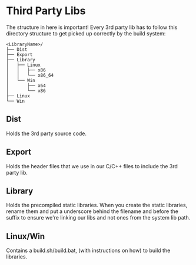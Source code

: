 
# Third Party Libs

The structure in here is important!
Every 3rd party lib has to follow this directory structure to get picked up correctly by the build system:

    <LibraryName>/
    ├── Dist
    ├── Export
    ├── Library
    │   ├── Linux
    │   │   ├── x86
    │   │   └── x86_64
    │   └── Win
    │       ├── x64
    │       └── x86
    ├── Linux
    └── Win

## Dist

Holds the 3rd party source code.

## Export

Holds the header files that we use in our C/C++ files to include the 3rd party lib.

## Library

Holds the precompiled static libraries.
When you create the static libraries, rename them and put a underscore behind the filename and before the suffix to ensure we're linking our libs and not ones from the system lib path.

## Linux/Win

Contains a build.sh/build.bat, (with instructions on how) to build the libraries.

